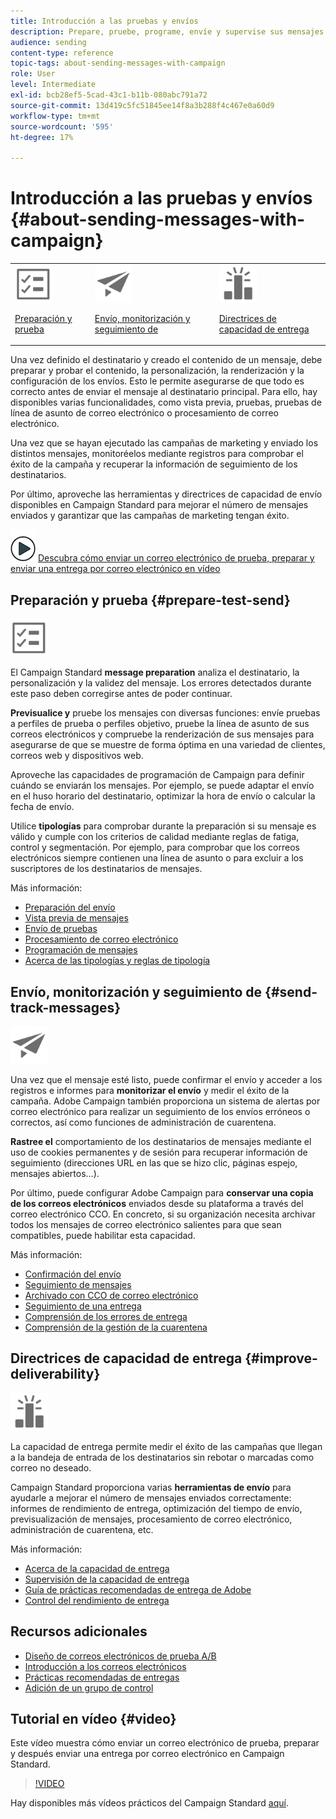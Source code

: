 ```yaml
---
title: Introducción a las pruebas y envíos
description: Prepare, pruebe, programe, envíe y supervise sus mensajes.
audience: sending
content-type: reference
topic-tags: about-sending-messages-with-campaign
role: User
level: Intermediate
exl-id: bcb28ef5-5cad-43c1-b11b-080abc791a72
source-git-commit: 13d419c5fc51845ee14f8a3b288f4c467e0a60d9
workflow-type: tm+mt
source-wordcount: '595'
ht-degree: 17%

---
```


# Introducción a las pruebas y envíos {#about-sending-messages-with-campaign}

<table>
<tr>
<td><img src="assets/do-not-localize/icon_prepare.svg" width="60px"><p><a href="#prepare-test-send">Preparación y prueba</a></p></td>
<td><img src="assets/do-not-localize/icon_send.svg" width="60px"><p><a href="#send-track-messages">Envío, monitorización y seguimiento de</a></p></td>
<td><img src="assets/do-not-localize/icon_deliverability.svg" width="60px"><p><a href="#improve-deliverability">Directrices de capacidad de entrega</a></p></td></tr>
</table>

Una vez definido el destinatario y creado el contenido de un mensaje, debe preparar y probar el contenido, la personalización, la renderización y la configuración de los envíos. Esto le permite asegurarse de que todo es correcto antes de enviar el mensaje al destinatario principal. Para ello, hay disponibles varias funcionalidades, como vista previa, pruebas, pruebas de línea de asunto de correo electrónico o procesamiento de correo electrónico.

Una vez que se hayan ejecutado las campañas de marketing y enviado los distintos mensajes, monitoréelos mediante registros para comprobar el éxito de la campaña y recuperar la información de seguimiento de los destinatarios.

Por último, aproveche las herramientas y directrices de capacidad de envío disponibles en Campaign Standard para mejorar el número de mensajes enviados y garantizar que las campañas de marketing tengan éxito.

![](assets/do-not-localize/how-to-video.png) [Descubra cómo enviar un correo electrónico de prueba, preparar y enviar una entrega por correo electrónico en vídeo](#video)

## Preparación y prueba {#prepare-test-send}

<img src="assets/do-not-localize/icon_prepare.svg" width="60px">

El Campaign Standard **message preparation** analiza el destinatario, la personalización y la validez del mensaje. Los errores detectados durante este paso deben corregirse antes de poder continuar.

**Previsualice y** pruebe los mensajes con diversas funciones: envíe pruebas a perfiles de prueba o perfiles objetivo, pruebe la línea de asunto de sus correos electrónicos y compruebe la renderización de sus mensajes para asegurarse de que se muestre de forma óptima en una variedad de clientes, correos web y dispositivos web.

Aproveche las capacidades de programación de Campaign para definir cuándo se enviarán los mensajes. Por ejemplo, se puede adaptar el envío en el huso horario del destinatario, optimizar la hora de envío o calcular la fecha de envío.

Utilice **tipologías** para comprobar durante la preparación si su mensaje es válido y cumple con los criterios de calidad mediante reglas de fatiga, control y segmentación. Por ejemplo, para comprobar que los correos electrónicos siempre contienen una línea de asunto o para excluir a los suscriptores de los destinatarios de mensajes.

Más información:

* [Preparación del envío](../../sending/using/preparing-the-send.md)
* [Vista previa de mensajes](../../sending/using/previewing-messages.md)
* [Envío de pruebas](../../sending/using/sending-proofs.md)
* [Procesamiento de correo electrónico](../../sending/using/email-rendering.md)
* [Programación de mensajes](../../sending/using/about-scheduling-messages.md)
* [Acerca de las tipologías y reglas de tipología](../../sending/using/about-typology-rules.md)

## Envío, monitorización y seguimiento de {#send-track-messages}

<img src="assets/do-not-localize/icon_send.svg"  width="60px">

Una vez que el mensaje esté listo, puede confirmar el envío y acceder a los registros e informes para **monitorizar el envío** y medir el éxito de la campaña. Adobe Campaign también proporciona un sistema de alertas por correo electrónico para realizar un seguimiento de los envíos erróneos o correctos, así como funciones de administración de cuarentena.

**Rastree el** comportamiento de los destinatarios de mensajes mediante el uso de cookies permanentes y de sesión para recuperar información de seguimiento (direcciones URL en las que se hizo clic, páginas espejo, mensajes abiertos...).

Por último, puede configurar Adobe Campaign para **conservar una copia de los correos electrónicos** enviados desde su plataforma a través del correo electrónico CCO. En concreto, si su organización necesita archivar todos los mensajes de correo electrónico salientes para que sean compatibles, puede habilitar esta capacidad.

Más información:

* [Confirmación del envío](../../sending/using/confirming-the-send.md)
* [Seguimiento de mensajes](../../sending/using/tracking-messages.md)
* [Archivado con CCO de correo electrónico](../../sending/using/archiving.md)
* [Seguimiento de una entrega](../../sending/using/monitoring-a-delivery.md)
* [Comprensión de los errores de entrega](../../sending/using/understanding-delivery-failures.md)
* [Comprensión de la gestión de la cuarentena](../../sending/using/understanding-quarantine-management.md)

## Directrices de capacidad de entrega {#improve-deliverability}

<img src="assets/do-not-localize/icon_deliverability.svg"  width="60px">

La capacidad de entrega permite medir el éxito de las campañas que llegan a la bandeja de entrada de los destinatarios sin rebotar o marcadas como correo no deseado.

Campaign Standard proporciona varias **herramientas de envío** para ayudarle a mejorar el número de mensajes enviados correctamente: informes de rendimiento de entrega, optimización del tiempo de envío, previsualización de mensajes, procesamiento de correo electrónico, administración de cuarentena, etc.

Más información:

* [Acerca de la capacidad de entrega](../../sending/using/about-deliverability.md)
* [Supervisión de la capacidad de entrega](../../sending/using/monitor-deliverability.md)
* [Guía de prácticas recomendadas de entrega de Adobe](https://experienceleague.adobe.com/docs/deliverability-learn/deliverability-best-practice-guide/introduction.html?lang=es)
* [Control del rendimiento de entrega](../../reporting/using/delivery-throughput.md)

## Recursos adicionales

* [Diseño de correos electrónicos de prueba A/B](../../channels/using/designing-an-a-b-test-email.md)
* [Introducción a los correos electrónicos](https://helpx.adobe.com/es/campaign/kb/acs-get-started-with-emails.html)
* [Prácticas recomendadas de entregas](../../sending/using/delivery-best-practices.md)
* [Adición de un grupo de control](../../sending/using/control-group.md)

## Tutorial en vídeo {#video}

Este vídeo muestra cómo enviar un correo electrónico de prueba, preparar y después enviar una entrega por correo electrónico en Campaign Standard.

>[!VIDEO](https://video.tv.adobe.com/v/24013/)

Hay disponibles más vídeos prácticos del Campaign Standard [aquí](https://experienceleague.adobe.com/docs/campaign-standard-learn/tutorials/overview.html?lang=es).
